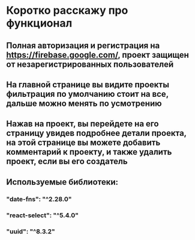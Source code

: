 # Коротко расскажу про функционал

## Полная авторизация и регистрация на https://firebase.google.com/, проект защищен от незарегистрированных пользователей
 
## На главной странице вы видите проекты фильтрация по умолчанию стоит на все, дальше можно менять по усмотрению

## Нажав на проект, вы перейдете на его страницу увидев подробнее детали проекта, на этой странице вы можете добавить комментарий к проекту, и также удалить проект, если вы его создатель

## Используемые библиотеки: 
### "date-fns": "^2.28.0"
### "react-select": "^5.4.0"
### "uuid": "^8.3.2"
